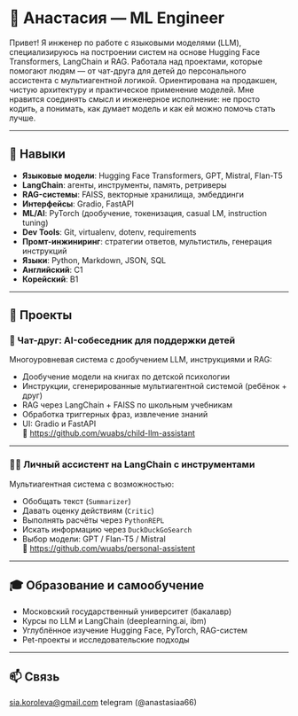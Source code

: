 # 💼 Анастасия — ML Engineer

Привет! Я инженер по работе с языковыми моделями (LLM), специализируюсь на построении систем на основе Hugging Face Transformers, LangChain и RAG. Работала над проектами, которые помогают людям — от чат-друга для детей до персонального ассистента с мультиагентной логикой. Ориентирована на продакшен, чистую архитектуру и практическое применение моделей. Мне нравится соединять смысл и инженерное исполнение: не просто кодить, а понимать, как думает модель и как ей можно помочь стать лучше.

---

## 🧠 Навыки

- **Языковые модели**: Hugging Face Transformers, GPT, Mistral, Flan-T5
- **LangChain**: агенты, инструменты, память, ретриверы
- **RAG-системы**: FAISS, векторные хранилища, эмбеддинги
- **Интерфейсы**: Gradio, FastAPI
- **ML/AI**: PyTorch (дообучение, токенизация, casual LM, instruction tuning)
- **Dev Tools**: Git, virtualenv, dotenv, requirements
- **Промт-инжиниринг**: стратегии ответов, мультистиль, генерация инструкций
- **Языки**: Python, Markdown, JSON, SQL
- **Английский**: C1
- **Корейский**: B1

---

## 🚀 Проекты

### 🤖 Чат-друг: AI-собеседник для поддержки детей  
Многоуровневая система с дообучением LLM, инструкциями и RAG:

- Дообучение модели на книгах по детской психологии
- Инструкции, сгенерированные мультиагентной системой (ребёнок + друг)
- RAG через LangChain + FAISS по школьным учебникам
- Обработка триггерных фраз, извлечение знаний
- UI: Gradio и FastAPI  
📎 https://github.com/wuabs/child-llm-assistant

---

### 🧑‍💻 Личный ассистент на LangChain с инструментами  
Мультиагентная система с возможностью:

- Обобщать текст (`Summarizer`)
- Давать оценку действиям (`Critic`)
- Выполнять расчёты через `PythonREPL`
- Искать информацию через `DuckDuckGoSearch`
- Выбор модели: GPT / Flan-T5 / Mistral  
📎 https://github.com/wuabs/personal-assistent

---

## 🎓 Образование и самообучение

- Московский государственный университет (бакалавр)
- Курсы по LLM и LangChain (deeplearning.ai, ibm)
- Углублённое изучение Hugging Face, PyTorch, RAG-систем
- Pet-проекты и исследовательские подходы

---

## 📫 Связь

sia.koroleva@gmail.com
telegram (@anastasiaa66)
